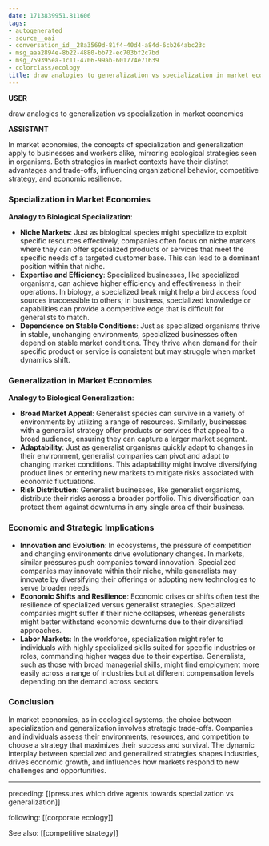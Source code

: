 ```yaml
---
date: 1713839951.811606
tags:
- autogenerated
- source__oai
- conversation_id__28a3569d-81f4-40d4-a84d-6cb264abc23c
- msg_aaa2894e-8b22-4880-bb72-ec703bf2c7bd
- msg_759395ea-1c11-4706-99ab-601774e71639
- colorclass/ecology
title: draw analogies to generalization vs specialization in market economies
---
```


**USER**

draw analogies to generalization vs specialization in market economies


**ASSISTANT**

In market economies, the concepts of specialization and generalization apply to businesses and workers alike, mirroring ecological strategies seen in organisms. Both strategies in market contexts have their distinct advantages and trade-offs, influencing organizational behavior, competitive strategy, and economic resilience.

### Specialization in Market Economies

**Analogy to Biological Specialization**:
- **Niche Markets**: Just as biological species might specialize to exploit specific resources effectively, companies often focus on niche markets where they can offer specialized products or services that meet the specific needs of a targeted customer base. This can lead to a dominant position within that niche.
- **Expertise and Efficiency**: Specialized businesses, like specialized organisms, can achieve higher efficiency and effectiveness in their operations. In biology, a specialized beak might help a bird access food sources inaccessible to others; in business, specialized knowledge or capabilities can provide a competitive edge that is difficult for generalists to match.
- **Dependence on Stable Conditions**: Just as specialized organisms thrive in stable, unchanging environments, specialized businesses often depend on stable market conditions. They thrive when demand for their specific product or service is consistent but may struggle when market dynamics shift.

### Generalization in Market Economies

**Analogy to Biological Generalization**:
- **Broad Market Appeal**: Generalist species can survive in a variety of environments by utilizing a range of resources. Similarly, businesses with a generalist strategy offer products or services that appeal to a broad audience, ensuring they can capture a larger market segment.
- **Adaptability**: Just as generalist organisms quickly adapt to changes in their environment, generalist companies can pivot and adapt to changing market conditions. This adaptability might involve diversifying product lines or entering new markets to mitigate risks associated with economic fluctuations.
- **Risk Distribution**: Generalist businesses, like generalist organisms, distribute their risks across a broader portfolio. This diversification can protect them against downturns in any single area of their business.

### Economic and Strategic Implications

- **Innovation and Evolution**: In ecosystems, the pressure of competition and changing environments drive evolutionary changes. In markets, similar pressures push companies toward innovation. Specialized companies may innovate within their niche, while generalists may innovate by diversifying their offerings or adopting new technologies to serve broader needs.
- **Economic Shifts and Resilience**: Economic crises or shifts often test the resilience of specialized versus generalist strategies. Specialized companies might suffer if their niche collapses, whereas generalists might better withstand economic downturns due to their diversified approaches.
- **Labor Markets**: In the workforce, specialization might refer to individuals with highly specialized skills suited for specific industries or roles, commanding higher wages due to their expertise. Generalists, such as those with broad managerial skills, might find employment more easily across a range of industries but at different compensation levels depending on the demand across sectors.

### Conclusion

In market economies, as in ecological systems, the choice between specialization and generalization involves strategic trade-offs. Companies and individuals assess their environments, resources, and competition to choose a strategy that maximizes their success and survival. The dynamic interplay between specialized and generalized strategies shapes industries, drives economic growth, and influences how markets respond to new challenges and opportunities.


---

preceding: [[pressures which drive agents towards specialization vs generalization]]  


following: [[corporate ecology]]

See also: [[competitive strategy]]
